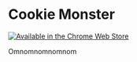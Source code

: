 # Cookie Monster

[![Available in the Chrome Web Store](https://developer.chrome.com/webstore/images/ChromeWebStore_Badge_v2_496x150.png)](https://chrome.google.com/webstore/detail/cookie-monster/ibfpgnoikflmicceihaikagpmilpnlic)


Omnomnomnomnom

